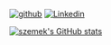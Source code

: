 [![github](https://img.shields.io/badge/szemek-12100E.svg?style=for-the-badge&logo=github&logoColor=white)](https://github.com/szemek/)
[![Linkedin](https://img.shields.io/badge/przemyslawdabek-%231DA1F2.svg?style=for-the-badge&logo=Linkedin&logoColor=white)](https://www.linkedin.com/in/przemyslawdabek/)

[![szemek's GitHub stats](https://github-readme-stats.vercel.app/api?username=szemek)](https://github.com/anuraghazra/github-readme-stats)
